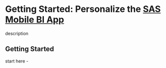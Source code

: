 # Getting Started: Personalize the [SAS Mobile BI App](https://itunes.apple.com/us/app/sas-mobile-bi/id511030524?mt=8)

description

## Getting Started

start here -
